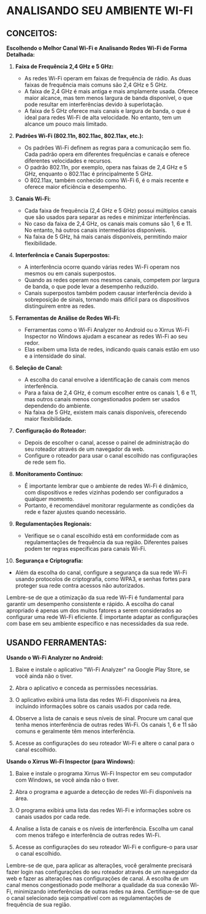 # ANALISANDO SEU AMBIENTE WI-FI
## CONCEITOS:
**Escolhendo o Melhor Canal Wi-Fi e Analisando Redes Wi-Fi de Forma Detalhada:**

1. **Faixa de Frequência 2,4 GHz e 5 GHz:**
   - As redes Wi-Fi operam em faixas de frequência de rádio. As duas faixas de frequência mais comuns são 2,4 GHz e 5 GHz.
   - A faixa de 2,4 GHz é mais antiga e mais amplamente usada. Oferece maior alcance, mas tem menos largura de banda disponível, o que pode resultar em interferências devido à superlotação.
   - A faixa de 5 GHz oferece mais canais e largura de banda, o que é ideal para redes Wi-Fi de alta velocidade. No entanto, tem um alcance um pouco mais limitado.

2. **Padrões Wi-Fi (802.11n, 802.11ac, 802.11ax, etc.):**
   - Os padrões Wi-Fi definem as regras para a comunicação sem fio. Cada padrão opera em diferentes frequências e canais e oferece diferentes velocidades e recursos.
   - O padrão 802.11n, por exemplo, opera nas faixas de 2,4 GHz e 5 GHz, enquanto o 802.11ac é principalmente 5 GHz.
   - O 802.11ax, também conhecido como Wi-Fi 6, é o mais recente e oferece maior eficiência e desempenho.

3. **Canais Wi-Fi:**
   - Cada faixa de frequência (2,4 GHz e 5 GHz) possui múltiplos canais que são usados para separar as redes e minimizar interferências.
   - No caso da faixa de 2,4 GHz, os canais mais comuns são 1, 6 e 11. No entanto, há outros canais intermediários disponíveis.
   - Na faixa de 5 GHz, há mais canais disponíveis, permitindo maior flexibilidade.

4. **Interferência e Canais Superpostos:**
   - A interferência ocorre quando várias redes Wi-Fi operam nos mesmos ou em canais superpostos.
   - Quando as redes operam nos mesmos canais, competem por largura de banda, o que pode levar a desempenho reduzido.
   - Canais superpostos também podem causar interferência devido à sobreposição de sinais, tornando mais difícil para os dispositivos distinguirem entre as redes.

5. **Ferramentas de Análise de Redes Wi-Fi:**
   - Ferramentas como o Wi-Fi Analyzer no Android ou o Xirrus Wi-Fi Inspector no Windows ajudam a escanear as redes Wi-Fi ao seu redor.
   - Elas exibem uma lista de redes, indicando quais canais estão em uso e a intensidade do sinal.

6. **Seleção de Canal:**
   - A escolha do canal envolve a identificação de canais com menos interferência.
   - Para a faixa de 2,4 GHz, é comum escolher entre os canais 1, 6 e 11, mas outros canais menos congestionados podem ser usados dependendo do ambiente.
   - Na faixa de 5 GHz, existem mais canais disponíveis, oferecendo maior flexibilidade.

7. **Configuração do Roteador:**
   - Depois de escolher o canal, acesse o painel de administração do seu roteador através de um navegador da web.
   - Configure o roteador para usar o canal escolhido nas configurações de rede sem fio.

8. **Monitoramento Contínuo:**
   - É importante lembrar que o ambiente de redes Wi-Fi é dinâmico, com dispositivos e redes vizinhas podendo ser configurados a qualquer momento.
   - Portanto, é recomendável monitorar regularmente as condições da rede e fazer ajustes quando necessário.

9. **Regulamentações Regionais:**
   - Verifique se o canal escolhido está em conformidade com as regulamentações de frequência da sua região. Diferentes países podem ter regras específicas para canais Wi-Fi.

10. **Segurança e Criptografia:**
   - Além da escolha do canal, configure a segurança da sua rede Wi-Fi usando protocolos de criptografia, como WPA3, e senhas fortes para proteger sua rede contra acessos não autorizados.

Lembre-se de que a otimização da sua rede Wi-Fi é fundamental para garantir um desempenho consistente e rápido. A escolha do canal apropriado é apenas um dos muitos fatores a serem considerados ao configurar uma rede Wi-Fi eficiente. É importante adaptar as configurações com base em seu ambiente específico e nas necessidades da sua rede.

## USANDO FERRAMENTAS:
**Usando o Wi-Fi Analyzer no Android:**

1. Baixe e instale o aplicativo "Wi-Fi Analyzer" na Google Play Store, se você ainda não o tiver.

2. Abra o aplicativo e conceda as permissões necessárias.

3. O aplicativo exibirá uma lista das redes Wi-Fi disponíveis na área, incluindo informações sobre os canais usados por cada rede.

4. Observe a lista de canais e seus níveis de sinal. Procure um canal que tenha menos interferência de outras redes Wi-Fi. Os canais 1, 6 e 11 são comuns e geralmente têm menos interferência.

5. Acesse as configurações do seu roteador Wi-Fi e altere o canal para o canal escolhido.

**Usando o Xirrus Wi-Fi Inspector (para Windows):**

1. Baixe e instale o programa Xirrus Wi-Fi Inspector em seu computador com Windows, se você ainda não o tiver.

2. Abra o programa e aguarde a detecção de redes Wi-Fi disponíveis na área.

3. O programa exibirá uma lista das redes Wi-Fi e informações sobre os canais usados por cada rede.

4. Analise a lista de canais e os níveis de interferência. Escolha um canal com menos tráfego e interferência de outras redes Wi-Fi.

5. Acesse as configurações do seu roteador Wi-Fi e configure-o para usar o canal escolhido.

Lembre-se de que, para aplicar as alterações, você geralmente precisará fazer login nas configurações do seu roteador através de um navegador da web e fazer as alterações nas configurações de canal. A escolha de um canal menos congestionado pode melhorar a qualidade da sua conexão Wi-Fi, minimizando interferências de outras redes na área. Certifique-se de que o canal selecionado seja compatível com as regulamentações de frequência de sua região.